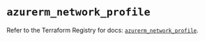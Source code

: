 # `azurerm_network_profile`

Refer to the Terraform Registry for docs: [`azurerm_network_profile`](https://registry.terraform.io/providers/hashicorp/azurerm/4.16.0/docs/resources/network_profile).
